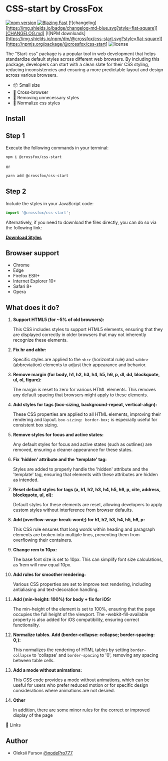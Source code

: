# CSS-start by CrossFox

[![npm version](https://badge.fury.io/js/@crossfox%2Fcss-start.svg)](https://www.npmjs.com/package/@crossfox/css-start)
[![Blazing Fast](https://badgen.now.sh/badge/speed/blazing%20%F0%9F%94%A5/green)](https://unpkg.com/@crossfox/css-start)
[![changelog][https://img.shields.io/badge/changelog-md-blue.svg?style=flat-square]][CHANGELOG.md]
[![NPM downloads][https://img.shields.io/npm/dm/@crossfox/css-start.svg?style=flat-square]][https://npmjs.org/package/@crossfox/css-start]
![license](https://badgen.now.sh/badge/license/Apache-2.0)


The "Start-css" package is a popular tool in web development that helps standardize default styles across different web
browsers. By including this package, developers can start with a clean slate for their CSS styling, reducing
inconsistencies and ensuring a more predictable layout and design across various browsers.

* 📦 Small size
* 💪 Cross-browser
* 🌟 Removing unnecessary styles
* 🧮 Normalize css styles
###

## Install

## Step 1
Execute the following commands in your terminal:

```sh
npm i @crossfox/css-start
```

or

```sh
yarn add @crossfox/css-start
```

## Step 2
Include the styles in your JavaScript code:

```javascript
import '@crossfox/css-start';
```

Alternatively, if you need to download the files directly, you can do so via the following link:

[**Download Styles**](https://oleksiifursov.github.io/crossfox-front/package/css/start/dist/base.min.css)

## Browser support
- Chrome
-	Edge
-	Firefox ESR+
-	Internet Explorer 10+
-	Safari 8+
-	Opera

## What does it do?

1. **Support HTML5 (for ~5% of old browsers):**

	 This CSS includes styles to support HTML5 elements, ensuring that they are displayed correctly in older browsers that may not inherently recognize these elements.


1. **Fix hr and abbr:**

	 Specific styles are applied to the `<hr>` (horizontal rule) and `<abbr>` (abbreviation) elements to adjust their appearance and behavior.


1. **Remove margin (for body, h1, h2, h3, h4, h5, h6, p, dl, dd, blockquote, ul, ol, figure):**

	 The margin is reset to zero for various HTML elements. This removes any default spacing that browsers might apply to these elements.


1. **Add styles for tags (box-sizing, background-repeat, vertical-align):**

	 These CSS properties are applied to all HTML elements, improving their rendering and layout. `box-sizing: border-box;` is especially useful for consistent box sizing.


1. **Remove styles for focus and active states:**

	 Any default styles for focus and active states (such as outlines) are removed, ensuring a cleaner appearance for these states.


1. **Fix 'hidden' attribute and the 'template' tag:**

	 Styles are added to properly handle the 'hidden' attribute and the 'template' tag, ensuring that elements with these attributes are hidden as intended.


1. **Reset default styles for tags (a, h1, h2, h3, h4, h5, h6, p, cite, address, blockquote, ul, ol):**

	 Default styles for these elements are reset, allowing developers to apply custom styles without interference from browser defaults.


1. **Add (overflow-wrap: break-word;) for h1, h2, h3, h4, h5, h6, p:**

	 This CSS rule ensures that long words within heading and paragraph elements are broken into multiple lines, preventing them from overflowing their containers.


1. **Change rem to 10px:**

	 The base font size is set to 10px. This can simplify font size calculations, as 1rem will now equal 10px.


1. **Add rules for smoother rendering:**

	 Various CSS properties are set to improve text rendering, including antialiasing and text-decoration handling.


1. **Add (min-height: 100%) for body + fix for iOS:**

	 The min-height of the <body> element is set to 100%, ensuring that the page occupies the full height of the viewport. The -webkit-fill-available property is also added for iOS compatibility, ensuring correct functionality.


1. **Normalize tables. Add (border-collapse: collapse; border-spacing: 0;):**

	 This normalizes the rendering of HTML tables by setting `border-collapse` to 'collapse' and `border-spacing` to '0', removing any spacing between table cells.


1. **Add a mode without animations:**

	 This CSS code provides a mode without animations, which can be useful for users who prefer reduced motion or for specific design considerations where animations are not desired.


1. **Other**

	 In addition, there are some minor rules for the correct or improved display of the page

🔗 Links


## Author

- Oleksii Fursov [@nodePro777](https://t.me/nodePro777)
